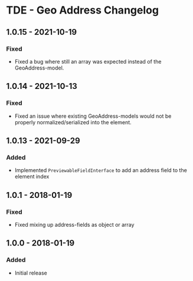 # TDE - Geo Address Changelog

## 1.0.15 - 2021-10-19
### Fixed
- Fixed a bug where still an array was expected instead of the GeoAddress-model.

## 1.0.14 - 2021-10-13
### Fixed
- Fixed an issue where existing GeoAddress-models would not be properly normalized/serialized into the element.

## 1.0.13 - 2021-09-29
### Added
- Implemented `PreviewableFieldInterface` to add an address field to the element index

## 1.0.1 - 2018-01-19
### Fixed
- Fixed mixing up address-fields as object or array

## 1.0.0 - 2018-01-19
### Added
- Initial release
